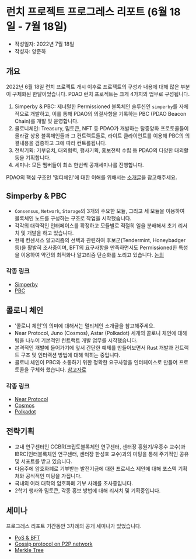 # 런치 프로젝트 프로그레스 리포트 (6월 18일 - 7월 18일)

- 작성일자: 2022년 7월 18일
- 작성자: 양준하

## 개요

2022년 6월 18일 런치 프로젝트 개시 이후로 프로젝트의 구성과 내용에 대해 많은 부분이 구체화된 한달이었습니다.
PDAO 런치 프로젝트는 크게 4가지의 업무로 구성됩니다.

1. Simperby & PBC: 제너럴한 Permissioned 블록체인 솔루션인 `simperby`를 자체적으로 개발하고, 이를 통해 PDAO의 의결사항을 기록하는 PBC (PDAO Beacon Chain)를 개발 및 운영합니다.
2. 콜로니체인: Treasury, 밈토큰, NFT 등 PDAO가 개발하는 탈중앙화 프로토콜들이 올라갈 상용 블록체인들과 그 컨트랙트들로, 라이트 클라이언트를 이용해 PBC의 의결내용을 검증하고 그에 따라 컨트롤됩니다.
3. 전략기획: 기부유치, 대외협력, 행사기획, 홍보전략 수립 등 PDAO의 다양한 대외활동을 기획합니다.
4. 세미나: 모든 멤버들이 최소 한번씩 공개세미나를 진행합니다.

PDAO의 핵심 구조인 '멀티체인'에 대한 이해를 위해서는 [소개글](../pdao-the-multichain-dao.md)을 참고해주세요.

## Simperby & PBC
- `Consensus`, `Network`, `Storage`의 3개의 주요한 모듈, 그리고 세 모듈을 이용하여 블록체인 노드를 구성하는 구조로 작업을 시작했습니다.
- 각각의 대략적인 인터페이스를 확정하고 모듈별로 적절히 일을 분배해서 초기 리서치 및 개발을 하고 있습니다.
- 현재 컨센서스 알고리즘의 선택과 관련하여 후보군(Tendermint, Honeybadger 등)을 활발히 조사중이며,
BFT의 요구사항을 만족하면서도 Permissioned한 특성을 이용하여 약간의 최적화나 알고리즘 단순화를 노리고 있습니다. [논의](https://github.com/postech-dao/simperby/issues/4)

### 각종 링크
- [Simperby](https://github.com/postech-dao/simperby)
- [PBC](https://github.com/postech-dao/beacon-chain)

## 콜로니 체인
- '콜로니 체인'의 의미에 대해서는 멀티체인 소개글을 참고해주세요.
- Near Protocol, Juno (Cosmos), Astar (Polkadot) 세개의 콜로니 체인에 대해 팀을 나누어 기본적인 컨트랙트 개발 업무를 시작했습니다.
- 본격적인 개발에 들어가기에 앞서 간단한 예제를 만들어보면서 Rust 개발과 컨트랙트 구조 및 인터랙션 방법에 대해 익히는 중입니다.
- 콜로니 체인이 PBC와 소통하기 위한 정확한 요구사항을 인터페이스로 만들어 프로토콜을 구체화 했습니다. [참고자료](https://github.com/postech-dao/beacon-chain/blob/main/docs/colony-chain-instruction.md)

### 각종 링크
- [Near Protocol](https://github.com/postech-dao/near)
- [Cosmos](https://github.com/postech-dao/cosmos)
- [Polkadot](https://github.com/postech-dao/polkadot)

## 전략기획
- 교내 연구센터인 CCBR(크립토블록체인 연구센터, 센터장 홍원기/우종수 교수)과 IBRC(인터블록체인 연구센터, 센터장 한성호 교수)과의 미팅을 통해 주기적인 공유 및 서포트를 받고 있습니다.
- 다음주에 암호화폐로 기부받는 발전기금에 대한 프로세스 제안에 대해 포스텍 기획처와 공식적인 미팅을 가집니다.
- 국내외 여러 대학의 암호화폐 기부 사례를 조사중입니다.
- 2학기 행사와 밈토큰, 각종 홍보 방법에 대해 리서치 및 기획중입니다.

## 세미나
프로그레스 리포트 기간동안 3차례의 공개 세미나가 있었습니다.
- [PoS & BFT](https://youtu.be/pimvZFp_gv0)
- [Gossip protocol on P2P network](https://youtu.be/frTBJwMCSGA)
- [Merkle Tree](https://youtu.be/pimvZFp_gv0)
